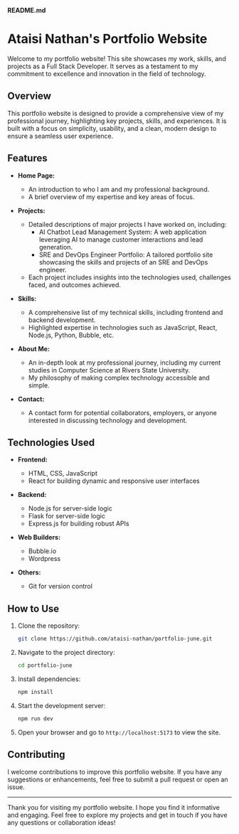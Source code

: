 **README.md**

# Ataisi Nathan's Portfolio Website

Welcome to my portfolio website! This site showcases my work, skills, and projects as a Full Stack Developer. It serves as a testament to my commitment to excellence and innovation in the field of technology.

## Overview

This portfolio website is designed to provide a comprehensive view of my professional journey, highlighting key projects, skills, and experiences. It is built with a focus on simplicity, usability, and a clean, modern design to ensure a seamless user experience.

## Features

- **Home Page:**
  - An introduction to who I am and my professional background.
  - A brief overview of my expertise and key areas of focus.

- **Projects:**
  - Detailed descriptions of major projects I have worked on, including:
    - AI Chatbot Lead Management System: A web application leveraging AI to manage customer interactions and lead generation.
    - SRE and DevOps Engineer Portfolio: A tailored portfolio site showcasing the skills and projects of an SRE and DevOps engineer.
  - Each project includes insights into the technologies used, challenges faced, and outcomes achieved.

- **Skills:**
  - A comprehensive list of my technical skills, including frontend and backend development.
  - Highlighted expertise in technologies such as JavaScript, React, Node.js, Python, Bubble, etc.

- **About Me:**
  - An in-depth look at my professional journey, including my current studies in Computer Science at Rivers State University.
  - My philosophy of making complex technology accessible and simple.

- **Contact:**
  - A contact form for potential collaborators, employers, or anyone interested in discussing technology and development.

## Technologies Used

- **Frontend:**
  - HTML, CSS, JavaScript
  - React for building dynamic and responsive user interfaces

- **Backend:**
  - Node.js  for server-side logic
  - Flask  for server-side logic
  - Express.js for building robust APIs

- **Web Builders:**
  - Bubble.io
  - Wordpress

- **Others:**
  - Git for version control

## How to Use

1. Clone the repository:
   ```sh
   git clone https://github.com/ataisi-nathan/portfolio-june.git
   ```
2. Navigate to the project directory:
   ```sh
   cd portfolio-june
   ```
3. Install dependencies:
   ```sh
   npm install
   ```
4. Start the development server:
   ```sh
   npm run dev
   ```
5. Open your browser and go to `http://localhost:5173` to view the site.

## Contributing

I welcome contributions to improve this portfolio website. If you have any suggestions or enhancements, feel free to submit a pull request or open an issue.


---

Thank you for visiting my portfolio website. I hope you find it informative and engaging. Feel free to explore my projects and get in touch if you have any questions or collaboration ideas!